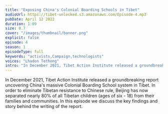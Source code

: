 ```yaml
---
title: "Exposing China's Colonial Boarding Schools in Tibet"
audioUrl: https://tibet-unlocked.s3.amazonaws.com/Episode-4.mp3
pubDate: April 12 2022
duration: 1:09
size: 0.7
cover: "/images/thumbnail/banner.png"
explicit: false
episode: 4
season: 1
episodeType: full
keywords: "activists,Campaign,technologists"
voices: "Lhadon Tethong"
intro: "In December 2021, Tibet Action Institute released a groundbreaking report uncovering China's massive Colonial Boarding School system in Tibet. In order to eliminate Tibetan resistance to Chinese rule, Beijing has now separated nearly 80% of all Tibetan children (ages of six - 18) from their families and communities. In this episode we discuss the key findings and story behind the writing of the report."
---
```

In December 2021, Tibet Action Institute released a groundbreaking report uncovering China's massive Colonial Boarding School system in Tibet. In order to eliminate Tibetan resistance to Chinese rule, Beijing has now separated nearly 80% of all Tibetan children (ages of six - 18) from their families and communities. In this episode we discuss the key findings and story behind the writing of the report.